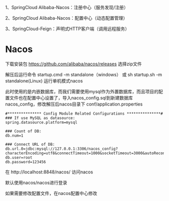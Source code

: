 1、SpringCloud Alibaba-Nacos：注册中心（服务发现/注册）

2、SpringCloud Alibaba-Nacos：配置中心（动态配置管理）

3、SpringCloud-Feign：声明式HTTP客户端（调用远程服务）

# Nacos

下载安装包 https://github.com/alibaba/nacos/releases 选择zip文件

解压后运行命令 startup.cmd -m standalone（windows） 或 sh startup.sh -m standalone(Linux) 运行单机模式nacos

此时使用的是内嵌数据库，而我们需要使用mysql作为外置数据库，而且项目的配置文件也在配置中心设置了，导入nacos_config.sql到新建数据库nacos_config，修改解压后nacos目录下 conf/application.properties

```
#*************** Config Module Related Configurations ***************#
### If use MySQL as datasource:
spring.datasource.platform=mysql

### Count of DB:
db.num=1

### Connect URL of DB:
db.url.0=jdbc:mysql://127.0.0.1:3306/nacos_config?characterEncoding=utf8&connectTimeout=1000&socketTimeout=3000&autoReconnect=true&useUnicode=true&useSSL=false&serverTimezone=UTC
db.user=root
db.password=123456
```

在 http://localhost:8848/nacos/ 访问nacos

默认使用nacos/nacos进行登录

如果需要修改配置文件，在nacos配置中心修改